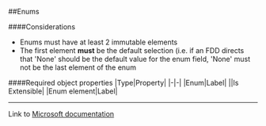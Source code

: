 ##Enums 

####Considerations
* Enums must have at least 2 immutable elements
* The first element **must** be the default selection (i.e. if an FDD directs that 'None' should be the default value for the enum field, 'None' must not be the last element of the enum

####Required object properties
|Type|Property|
|-|-|
|Enum|Label|
||Is Extensible|
|Enum element|Label|

---
Link to [Microsoft documentation](https://learn.microsoft.com/en-us/dynamics365/fin-ops-core/dev-itpro/dev-ref/xpp-data-primitive#enum)
